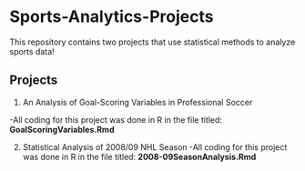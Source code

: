 # Sports-Analytics-Projects
This repository contains two projects that use statistical methods to analyze sports data!

## Projects
1. An Analysis of Goal-Scoring Variables in Professional Soccer
   
-All coding for this project was done in R in the file titled: **GoalScoringVariables.Rmd**

2. Statistical Analysis of 2008/09 NHL Season
-All coding for this project was done in R in the file titled: **2008-09SeasonAnalysis.Rmd**

